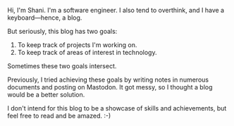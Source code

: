 Hi, I'm Shani. I'm a software engineer. I also tend to overthink, and I have a keyboard—hence, a blog.

But seriously, this blog has two goals:

   1. To keep track of projects I'm working on.
   2. To keep track of areas of interest in technology.

Sometimes these two goals intersect.

Previously, I tried achieving these goals by writing notes in numerous documents and posting on Mastodon. It got messy, so I thought a blog would be a better solution.

I don't intend for this blog to be a showcase of skills and achievements, but feel free to read and be amazed. :-)
